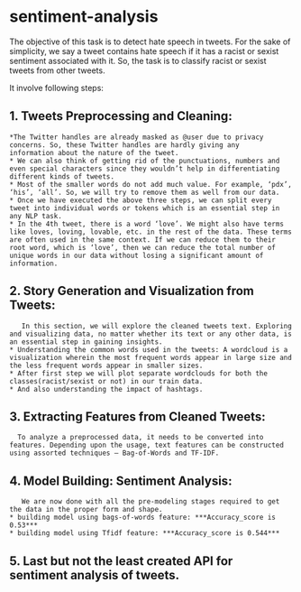 # sentiment-analysis

The objective of this task is to detect hate speech in tweets. For the sake of simplicity, we say a tweet contains hate speech if it has a racist or sexist sentiment associated with it. So, the task is to classify racist or sexist tweets from other tweets.

It involve following steps:
 ## 1. Tweets Preprocessing and Cleaning:
    *The Twitter handles are already masked as @user due to privacy concerns. So, these Twitter handles are hardly giving any       information about the nature of the tweet.
    * We can also think of getting rid of the punctuations, numbers and even special characters since they wouldn’t help in differentiating different kinds of tweets.
    * Most of the smaller words do not add much value. For example, ‘pdx’, ‘his’, ‘all’. So, we will try to remove them as well from our data.
    * Once we have executed the above three steps, we can split every tweet into individual words or tokens which is an essential step in any NLP task.
    * In the 4th tweet, there is a word ‘love’. We might also have terms like loves, loving, lovable, etc. in the rest of the data. These terms are often used in the same context. If we can reduce them to their root word, which is ‘love’, then we can reduce the total number of unique words in our data without losing a significant amount of information.

 ## 2. Story Generation and Visualization from Tweets: 
       In this section, we will explore the cleaned tweets text. Exploring and visualizing data, no matter whether its text or any other data, is an essential step in gaining insights.  
    * Understanding the common words used in the tweets: A wordcloud is a visualization wherein the most frequent words appear in large size and the less frequent words appear in smaller sizes.
    * After first step we will plot separate wordclouds for both the classes(racist/sexist or not) in our train data.
    * And also understanding the impact of hashtags.

## 3. Extracting Features from Cleaned Tweets: 
      To analyze a preprocessed data, it needs to be converted into features. Depending upon the usage, text features can be constructed using assorted techniques – Bag-of-Words and TF-IDF.

 ## 4. Model Building: Sentiment Analysis: 
       We are now done with all the pre-modeling stages required to get the data in the proper form and shape.
    * building model using bags-of-words feature: ***Accuracy_score is 0.53***
    * building model using Tfidf feature: ***Accuracy_score is 0.544***
    
 ## 5. Last but not the least created API for sentiment analysis of tweets.
 
 
 
